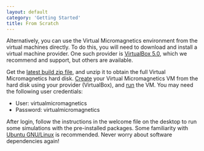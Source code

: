 ```yaml
---
layout: default
category: 'Getting Started'
title: From Scratch
---
```


Alternatively, you can use the Virtual Micromagnetics environment from the
virtual machines directly. To do this, you will need to download and install a
virtual machine provider. One such provider is [VirtualBox
5.0](https://www.virtualbox.org/wiki/Downloads), which we recommend and
support, but others are available.

Get the [latest build zip file](/virtualmicromagnetics/hard_disks/), and unzip
it to obtain the full Virtual Micromagnetics hard
disk. [Create](https://www.virtualbox.org/manual/ch01.html#gui-createvm) your
Virtual Micromagnetics VM from the hard disk using your provider (VirtualBox),
and [run](https://www.virtualbox.org/manual/ch01.html#idp46730486114432) the
VM. You may need the following user credentials:

- User: virtualmicromagnetics
- Password: virtualmicromagnetics

After login, follow the instructions in the welcome file on the desktop to run
some simulations with the pre-installed packages. Some familiarity with [Ubuntu
GNU/Linux](http://www.ubuntu.com/) is recommended. Never worry about software
dependencies again!